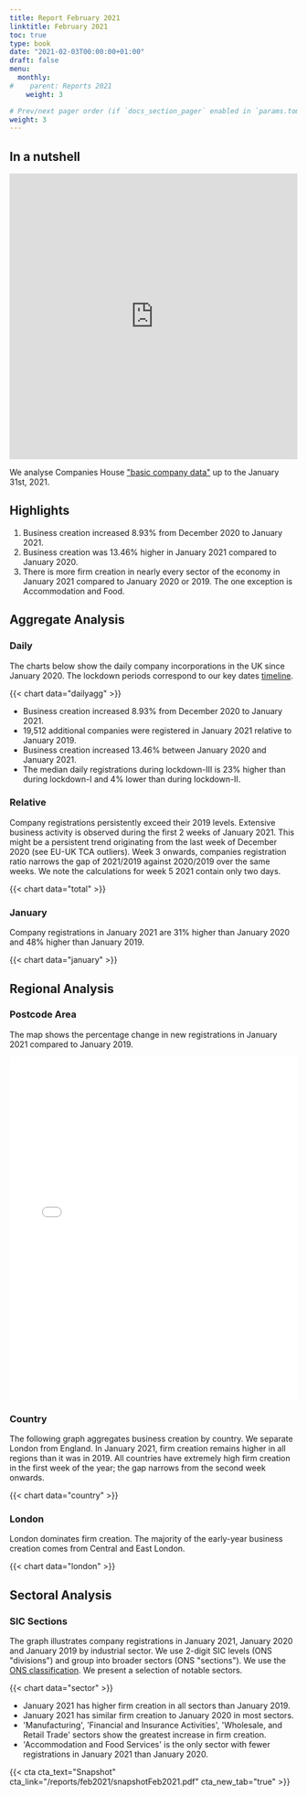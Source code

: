 ```yaml
---
title: Report February 2021
linktitle: February 2021
toc: true
type: book
date: "2021-02-03T00:00:00+01:00"
draft: false
menu:
  monthly:
#    parent: Reports 2021
    weight: 3

# Prev/next pager order (if `docs_section_pager` enabled in `params.toml`)
weight: 3
---
```


## In a nutshell

<iframe frameborder="0" style="width:100%;height:500px;" src="https://viewer.diagrams.net/?target=blank&nav=1&title=Feb2021.drawio#R7PzXru1KliUIfk08ZoFaPFJrLRffqLXW%2FPoiz70e7h4ZCVQDnd0FVJ2z916kUZiaYow5zdZ%2FwEx%2FCUs8VdqY5d1%2FQEB2%2FQfM%2FgcEgQgE%2Fcf3A2T3XyU4Bv9VUC519vdN%2Fyxw6if%2FuxD4u3Svs3z9txu3cey2evr3wnQchjzd%2Fq0sXpbx%2FPfbirH791qnuMz%2FpwInjbv%2FuTSos636q5SA8H%2BWi3ldVn%2FXjBJ%2Fd6%2BP%2F3Hv3x1Zqzgbz38pgrn%2FgJllHLe%2FjvqLybtv7P4xLH89x%2F8vrv5nu5Z82P6vPOCqOZFRghFZOLGLl1whGPg%2F%2Fn7LEXf73%2F39u7Hb%2FY8BeNs9fYd1%2F2ek6D%2Bf1Dr9NdjAWxL%2F46Sor%2FytjT7yZavfIVTjJO%2FMca23ehze68m4bWP%2FLzdQXV1%2BF7Zx%2Bseb37Ms3uL%2FgKm%2FTiF%2BGsr%2FgJjapw37BBShHKn3n%2B54FeeV75FgvX%2FolqF%2B3%2BeJTL733UD3smoDFvW%2B4Hy7wVPmf0B0ecS5%2B16UjbbjLN9GBgPKEp%2F2wGsQv6GD6CLf378kTp4ejzqAJI3j8aMCcKsFppypSHtvi74X6q6xyUIcuxvZ%2Fx436xcnjZTru6xOhgH%2BLtBtKsjChjSOpsa3T84ZM%2BWM9bgsJUkpGamh1vqtjMANjCTfBx1WSv3gJ6drhr2nKYEe1U0Oz2Bk0Xt%2BGOn7Qb8%2FD0mevEA9AkhT4JADuNcRGp3683vteJRUqV7xpM%2BMz4IZ5Uj7pina8rRTfd9irMb0QOu8kRFyaAKrSi1FUARvOdQJtSZ%2FBYcWH1v2JB5IAil5XphfhPKcz7rm6BonAXZ7AwvSy%2Fou5MtIaRTyW2AxRt6Xa4ZBCHT4HkG6YynSBFqjmvG0USgHzS%2F0%2Ftcgy7sT0Ml73NMhGGHdzybm%2BeBO5qclMK8d9QPN0tUzTEydfa1FZdmXmjw2wk%2BSR5aJpatjyN2t6BjO3rfYphFMtz9d3U9H6kYakaY3C6gQKjLR34q6NZYCJCZI0%2Fcf9N6EhdIAu3r7AtO0zv1cmtG5JH%2Fngh%2Ff1qmuLeo5ONrNlP%2Fj3utG2S7%2BDeagAPHFCxbkE%2FJFbAGb1cHkvg2j5z8NC8yVZLoV%2FBkwrAiPXwpgJIwGCD%2BecF%2BMflquLXCn1aQcB9j1%2BjUf4xd7Ptm3JYsJ7Zrf4GFgnKq3Ndp7E129F3AWyi8Hilc2xkHxN5disjaWEOPkwsq%2FShj%2FHp5%2FbwU1ipIFbGFRivtOHU%2FtvsrSkq21Irm8lrdM1bNuJTMhEvZDkapfojSunhRFHNLTOBisaAlDQ9%2Bs2cCE0LryWhTeZTgRkkksTAA4JzkID1hLRxdNyQ45axdvK3RjruTVjHBap0%2FKVPmQ4FoWo8%2F07LSo3gNUuTmJbqz0AGFKsK1FOuSt8mArcRjYBCbeILJU%2FXmcsCo1A%2FCXLHEpe1IlFYtcgiMOWCMUNcIJEtqkTgy8EnWqpVEba6Vl7aOfVKhtFu9G56TUbcR0Qo27cC66OMRyl2xwcTGxWuEZg6kAuJplcqoVS9XGO%2F8KNWoreyEKoJ5Z50jS%2BzLgDGLLM1mCr2rtOj4ddIktpke8AUJ3K9H7ue5PeJCmrBpnUrpW8jmLRkpYTOMq9QeosPqdBY8TLq%2FBvTAesd7b2dnaA6kDGiUsfUUhMt5uJBjR7OX8PZZVCs4lOV9vRMulNcNzFG%2B%2FT2ol6GPDwsWR2K7ZpPmEODvGGY6znlfTX6tJT61Cn9ry4wM645m3AIXcC%2BXeA6Nk7fcjKXMOkMs1697f3mpVC5EqwlW5RT0VBWiYruAv0DAa1zrguc9CNyuGnN9RyjiN6LQXN%2FcBHpDRmigRjdcI2CXDQApzjD0DpciaXemdt57hq5yW4PZ5Mv31N3R3LQtiX%2FATzlusUvjA060SD9DFoOFdpO8doozOw4w8lbnslmghvsl3GV5RDM141xZp%2Buvp6LDs6MPA3Nem0RinwT%2F5Kd0Rfg6BoNSDFfMfineubrz2DIyQsdhHd4W9jqHhpYLdhuNU0ESid25pnL5u%2BNd%2BJg4d3qFmu3Jp6sVLBkmVSX7jX3O8vOWbCR2JJ9YTMQr4aFVSTLwPmRJs7yz2fCIB8pYvLcxYKZK65HMaUmmFu1qi3ucPTa8Y8t%2B7xpV9KjQcFgEAr3vKp8O9nrdHPD99PurGYZakipRB7%2Feszu3PLAU1COzJGgAjyK56x6v8nlVIoHq3pKcpItOIgUCw4sL7NnpnRVt39ar7cGiIIwkxfQvMqjKN19El9XOZpEXp1CERmat89f5pmfkO3VAUe5ZCER2oVi46sP7Wrs%2F92A34wGzEUHOaGY5jaZg5NbhOsedBca0sChPKAKUSOxTMYsIGncO6fjsG8iATHJoYMzPuuCJoh%2FBmMO74ksIXu3vy11%2FEpIcxZ1RpPVzvmsqNpjj2mxELycnQqhD5uKWuA6FpTWQPL2PigMHu%2Fgm6oUuakzEwTseDA8SMrtrHlbOmmyJQ9%2Ft8ZdimPgTCQBcLxXyIyOtUKY54gBy4useGYC%2Bk9ZsFusz8nNVx7woe47iLq7Tsvj6elvZ3rNoIcmoCjlxs6xv%2BE83w8BdwcmoMSpRxuob7xxgBOmNadr9gRD5GW5CVvT0%2FmCDv7gWHbjFl%2B4EUXEc9PzGfAejWKgXOdUAnyQNzsSGAi55p1n0trStbhT0h6D7dHuSCFQ6pDP2K%2B4kbCRU%2FLy3%2BmZa%2FFBeheJkGZjylUsB2EpYveMS0NMY50qJV1zm7lmZxaoGzA50NuIZ%2Byg5XxSotWPpJZQynkqHDEFSS7%2BHKU%2BGnUcQJ94zHMhK4b%2BEs5OVwG9w04X8wBx8m7qESRw0QCxXlALubm0yKJ34S1V4p1vqMBb66iPl6%2B64O0wPWEjEFYNljp6lz0TxvF99JZSqC4fIdKs0dK9RA6AOyBnv7DGqjHKAeUp3cm2i%2FBHPR9p1CTdjeLBa4ldbYqT%2FlHoAsN9g1zGFxrl3P7JCmRrj%2BR%2F%2Famm3fdloXcbU4EpB%2FNCrUh1YlpxWaCgR8EQrtX57yTW8hztxT6HQjvPeBHwybIJwoPgTIuTQtt0tNl1lDVKaf%2Fppf8hPTvUrYSjJqvigow%2BxknuP7gDNplGWVbrJ9%2FINf%2B9BX6WMVn%2FJ6ucETCHQFPW4g7OvHDpnpGVDguPQD6iq6zEf56ZkU0UpAOSqbD%2F2VPyPYmFITine96dG2FuHWXMuvOeio3NhnSYBMPtFAnJSL1HPSPI9Phn%2FGBXHpCNOrLzyyFA4wX1D6eY6ZPuLwKWTMrXBXNdIALRaw%2FgnzAaWjwpsoNp7XE7atMCetDQe0i3zwEzIOOO%2BUlLH2omiQVpSXq3g9MCn68C9hDh6McdF%2FvY606RXveQfufkYQP7lOu36R6G3M64vqMTG6OeGHGIKt3WgkIFIUK2MiCR%2FysxmTeLES%2FUPpP1GmvXi4YicfKYUZ1gvUwRuZaNPSrutwZkcelHVpONBhXuR0B5zPM2Wom5oA0DZYliP9uZr1%2BEFCmcy6LCjqwHqwImIXvChNZ8knT5ERvzmWUODoN9VD%2FOmpypyzBnwq8DtLCrbBLTYHQitDmiXWeUZQo%2FkcZ6pF7uvb7g%2F8o6de72fVkeXtPfc3XJPlK4k3ZEvXCs00bFsV8AGy69Gi%2BSX78ZAiSWL1BVC07fDe7Dx4cQRyYFZ12boSFBud20vn0ASx%2BjoHHc0%2FsL%2BjMLAkAnbZ1rHs23rMZGB21fsEDSN%2FKaasz5Kv%2BR%2Fz4H6oKvGf1z0U6PBfb8PXmGfKbe0N7IwB0NKfMMFjsnDf%2B2z%2BcPgbhJMpUYkY2pQCc%2BoPd5JtD%2BWWVi7L8iOB3w9d1F3HjN24%2FKGFMAQyAIW%2B5eu2jG3%2BL1cAAMNQ4ntiHLZ%2FKUeZ7%2F9b%2Fj8z13%2FQ0JcW5te%2FFP3NZIV87PNteQce%2BPsq%2Fjep%2FjuoAKJ%2Fn5%2F%2FpOgg8HdZ9S%2F0%2FD8L47%2FDAuV%2Fvvqf1PnjJX%2Bx5%2F8PmDT63zBprHurpau3K1j5HYGvTWJQ8D%2BvvBX98%2BI%2FCqd%2FFMRZ9oc4x1%2Fdyb7WQ76%2BdAFY8rJ%2BBz3%2Brn3n9YtZADke9vjPCL3%2FwT93de8dR%2F4nXvJfbgDJ%2F%2BNfmjD9swX%2Fhfq%2Fk%2FGnA1v%2FDgUL%2Fk%2BTPYxD%2Fl8k4%2B%2BidYrTeviEB%2F3nmfuxfPZ%2FQF%2FM4KzqLXfe8q%2Bqc4k%2F%2Fj%2B%2B8190f2IkVZ1l%2BfCWLeM%2BZF9Q4U%2Bk4X%2BjRIHE%2FwWRIv9%2FKlLY%2FzODM87l%2FTM4k8N2GiUhVXyYTpM5IHa6vWQB%2BWUswV7XVT5LzZJ2cCcFQO%2BGnTQjtTLrN2OxkvwTW8leeuqQp9fzSvaskGrlI5PeO%2F3iR7gV0eoHrysKByUlCSLGAQ9lRIjWzeO0%2BCqVRlg3okZxH0PT1IFcshjKP0h0P8cDRyh8HPhzMOZFqR2RKOS1Y3ZOS1UB1Cad7QRDnhCGXT%2B12iwFG9k0%2BONJWGuxFP%2BkHPp8gZiIbxsINmgFC9K4wlSj8AuXACvQNSR8Y7HOYERS7ZYCuK3se6S1creq4UesvMpLXz30xVLW9q%2FgipOj9nZCP9aeA0wbgnXaygkROsnkbLHJvS3CERLRkR0GL5MnRINPfQaxFD4EHO%2BDgZMqktA6wnDyRZ1M2tk%2BphpDCXvEEpGoJ803BTgF1e9jy7bbwnPJIPDchBsXmCeqqqz4%2BSBlIGT9r5jKHwZKgY28fX6K1jTKBAG1B1ZZQTCZZpTCilTxNEHl5Xh6yqTREcxXFfVjOOFJfa6mgukWNLFATHyErzUpDbX70359kFdwT%2BkYQjuFEGfIeeLMWfSbybshwv4zcMwWkNU6%2B7n7da%2FBq8CqvvYx9AkVystfdHU8LpBSWSxUmL2eCT18hpHNKRPJMuhebAJwUyJGxFoEB3C%2BJd8EixVC%2F8DWwuAx4VGlE197fBlrgB7Jbxp8CKEMWSfCeo2%2F2CKNRkKErj0GUxBZz9ms23y5fEEznnBr0%2BDjzvFYP1MShc%2F5V6t47HDzPSPr3gNTSpZ5u2G2dRD3D%2B09BcOKFVrZGqkOh%2F5CWv4uGDcntwhhVDm2GkzNfB35xVZG2XDI0Dn427hBQyx3iKVYnns%2B3%2BYvUlc8x%2FULulqJRdn%2BFDGSciqs6oG1YEhxuW1M01rpB3kroHMSTysXMgdO3BFtQC79AJRPGu6ryzQ3HkDb8c1xFioL3veLXd%2BraCEaj1CTWh0AL4IFBmaHZpHRT64c%2FNCSD%2BpZLXAYwWLLX3ojBNOohBxvaD0QjA6squSYEnv%2BgkKiz%2BHn5QJjxUUnNWaWNBiw12q0h1CxNzVD4b71KcH1I6KXnnJjIXudSCXrS1eDTxAAIEgWxscN4BQK%2BRTrQRCFho1aqtJ1pXZskNHmL4IrvPIuwIFxyBwSbtHdXrS4Ph9LiFLrg%2B4%2FoLVwd5N%2FKWwcH1gmor52inzudiiJok7YVx%2F%2BlLO8mMh11cbCsyDqen5dnXwC6EVdJN3m%2Bs%2F4kXwspdNcB6DdBbFTxW1wc1WAfGRk09aPyPxKxdQ9N8gfQxJR2gtFRsFZN8Q50JzF7bKTbea9BaeR%2BMjBc%2FhFL%2F3yzgbO0aTGKap80BDofCiZk4CfdnqrpSYX3FzPLtN9TDDwcwU8l611AnAhOed8kLbaxDx05TpZ2C1TaYeoRAvw9SNu0Bla6nHFng1SChDfjnYMpYkczGDwvtZCQ1akKh9D%2B2HI821%2BUZ8AzGTk83m8LSKLAQkOYyVHCuvxzP788%2BLFu4MihFXZRfSCNnZkf7K70o5H6BBenogX%2FQKwDHMJy9uS%2BYwntOWvDJ6yC%2FxJ3sXQ3pzFedki0qORccsFsz78rs8mnnoytQcTzzB81L7PkcAszSVrNvWvTs25DPnF2IsMDDEKJMtHylvLFW0wtCBcvTabQaaJpXroyl%2FNAsaG90b8J4YliQ5qCV%2BPPLdVM6l%2F2F8h%2FjAq2ruJfe9spUy66A%2Bl3%2FbHjFa9jdnjaMQIdaVd3%2BdbQSAqb66mpyxPrOaK0to%2BXT0%2FFA5PTRqpZEPqeTnUEOw7OWdbbRw7FGKeH3xRklEZQ1kdNheVA1B9rdr2%2B8hsdHiGWdKcD62prJXClwlw1rp1zfj34n1%2BruewbRwY%2B7IBvaW7DLDYlSwJwfxFZSy2mjB%2Bqgbr0QAa6wEzljP4KVw3PhnEqWGPRpnFx%2Bms54gFMuyNcHNXIqfL5fthetZrlooIZH8MeooszSLqL5TbPJzEhgB93hMxfAycBSMAatyPZcVxBDP8FEKRvU61ur8jAJxEXKUfLpCB1Uc1RFuf%2FtiUp8WSdoPQy1aA4DOxJ2rzdtAYMZTGZkB4xt08u2OMn1saxkOKfqx%2BpizLbdxRkQj9hAXWhI2Qs9sfEuf74jn4aQLoc7DEmRLIq8MQ8mkWjPVZRiFNtuf16jn%2B%2BECVqhPZHDcG0yyY9RHbjGqdr51t0oSRwJ4mGMoBLiGqH7d99Lt28RfLsuAjdhvgmuI4by%2F%2FRSzbyDqVmppksouQvXEYNPsgdkf8Ul028FYVUOlUB6p2Oa8CxWzys2mBxa5XtI3hR73vGjIGIzds8Av03tkmHUkXNXbaXzjGEWxY%2Fs7q6mSfPAo4%2FAsULBiCxGHMe7KEJ%2Fyk1FU6ai%2BSmkdHt6dRJ5LlgYXrFadHxpArFsJUn4luhsWlh9ItgAjj0OmwXaRBSMCjeTWldhmmjPofs1lyaYQdGqE6gWZCteUdK%2FvLxtBK5MClkNqB%2B4yNoq%2FOGOIGovoIiLZxR6aQA59Br8T2cxYOEx780E6SrQ02RL5v6BGFoQriqrFkxZSl%2BCv3RWRydOR7XHyCbQN8E1aKtMi%2F9smmZBNGZGOyb3YzJ7oQ0BhBih4oIK1NZatDep6WL9SjRFHB3LfLRWB3Sgu9Fypxf77PTaXCCK8WA%2B0XK0pPjCMdbMIp6z%2FV%2FsUmeZvbOxdFpTvHEoilslbE8uLk7NlfieAW%2B6QlzvYDlXxSHpyOvrpfwo3zQmUn9cE%2BGFP4dz350Ue%2FdEEQ2MtFxWIazNKhO%2FlhyGzzHmtFjnDe3PhDgatimTnWJm21I%2BFwUjoWw6h2wmzMUyN30vy1rjwM%2FuL6fr3gBwchsuAhNwEO%2BSwUnhpbuz7lNJkWIYS2ZESGy4MOMUECQsuWrCk%2F8HiTFR7PQZ8buJ7JPcIZLidZG7MQ8JnvSsLH6A2LIyYqnyWTU%2BY1CiY0pz5vySQ7tef2Fue4VXk5AULHnaSQ%2FKVDRvaUdkOnv4xDm6JBFW4reI8hTU71c2bx7%2BrN6gtiyG51Ov5fEQ1e0rXsjmMp8%2FTaWhr5ALtSspnH%2BY1G8wyxcM%2BNnNomv3P2TykYcWNw0GUJODL1l2n60j3ORaTbX7JqgObhVf8me4kg9Ro4uiLZrwve5rmtD3plyfMQiWh41j4qBoTf3NGYMiujAEGs9EHG63ZvLazor4%2FNbSNypSgw9Z0BAiZXr%2Bq2v%2BKo7x3V1hLixhdzdBD7Ym1RwMY7KLS%2FuvVJ3iF9yA4OqtUFO%2BCdcipRMQXSQfpznBqtZ7uTLFwnufUGgGc1nFE9DZTSzEP1ShDD5uLHSiBBfR9K436tE5cGs8JP%2FMEau4s%2FqJ%2BEjaRpbcu5LXHXA4UwapvhmAtXSZKdEcK01aCzaHN%2BugvVUN6iFSxbIGIFRSGGRscANdAlEiKkJC6fRGJ5YNpYeeyYVz0i22xeSLvzdYOpx7kp3CLJdsywWjjZBsK%2FwdIo9OvCEGbeHNbJjfvQSMFVYNWq5rpps4icaWTDWMXSANakzS8k5jrVS7lp7i8dVxW8nFS3NT2%2Bbmt3zY2uPmK0rX%2BsdnF7LlJk3wiAM39i1esFUSGreR70nubkWbHsnmvwx9FcSkpULXUBWVDfmQLU5sNu8Y64Mw592bdnFh9ZipILFUQzMrbrJ6ZKf%2BO6TxEaSbFN6hFb01ZK9VGgYh2u5%2FYrIPKOgJ37E%2BVxp5IsA2m4DXt2GtxrdIthO75CkvKZOOU%2FdCwZhvUgUPjsoz9JbdvDGxDpKabmLz5ykp6IqiK9X0bCk7laQwUoi0TpBu7W%2BpFxXPB%2BHlxSRUC3k7edvxCIyn3F33EBDpHpTmI3P2BkzcOU%2B4N%2FN7XuE6ZXFvQEh5cJVf52n4l9OqgSXpjWC4N0sWD9ovOacP5QlVYpefq8qWMsJLchUkJwxAydtpxzkSI5rEN8tYDPBeyjrkdFAET0JUr5sf8ijMPmmA2lTGO1oWhsYI%2BD41qDd5pYMi7x6TYR9EXrHbXlLOuznAbNzjB7%2FLJSLOtwH5q80C53gPFnWn9fAu7YX%2FHxcvMLaW7ShH31Jn1hWSV8W%2BQVsqn0cSD%2BVoXpLMLNJz4tZcDTEgRc6rIBQ57nm%2F8V42r7An0R7sINvzB9GVVb%2Fo0DlLerEf1hX7KVerIaw69tm3WCPoBy7FeVRVUszLw7yT4%2BQPEjn3E61twjjn9Ol9pf4oqSr2SZ0F8ia5nnQ%2FzSL60%2BVOU5YEWXJFDnfRFW%2BrjdhUt%2FbMxQoDbAPy7v58vrfjtdA4fqlDU3lix5iqgV4Jln%2B9nQfn3%2BiHPL8PXTeTnojEG9LdAQETL%2F4bRMmvZsR08zLSs5nl7%2FqdtU%2B%2FiVoDGUdX4JxYTLRpK1UZEU6KAo4fLRjml%2FgGidrny3NkXoHF9oFuMTm3UFEGD%2FIlW8LeAe8An8gMG5yzSx0u42O%2FDfOgDuCwlg6GDwc6GHnwuuvASKzgyrLL7bFHNW2P1Ec7sAIj8MXI3FkMjQVxKX7Qi1LiZoL00DG%2Fq6elh0ETRzzFg5NphUDKMMLTulvZwGndueLDNCOF4%2FLhL1l6skTuXn9VR0Vy%2FJJqVh6Ip%2BWwv96fovUM4bQfz60YDplsPhkYg9RtUbPM7aBFhgG0Sldc1OvvhIYqd5vdScpcsfXg4NGlzxhUEF%2FJRKsAfFk9GvECAjv%2FNRIJOWn%2BTYC%2FO6J%2BNUqucY0Gd7nInejJz0y2UMUlmk8G1psf5nxx2UJwnJYTb%2Fjc5Hi4vPK98MM%2BmT3rla3RSoaKvVmH7TKEOIItiFCzgq%2BAeq8dlc4gCRWQWp1%2Fr4Un6vxq68i%2FXdkl6YGk5dGWvtNK%2FJyX8Q%2FouijVgJv22h6eqTTu9OUXJM2GN%2BoCYKN8Zva64hCSsdjuF1XAP7eqgbe30Bvd5PaIxHLlls1t67kd6Wn5gRqFPnJf7SLwqBoGv28suTZspphh%2Ba55sxHrGv2s%2BRYuNEs63L8d09GH5jva5KVNXqIW%2FnWcxCnYeR56vXchktJWnVzQP3sxb0RdrPT1yM18E%2FrY8NrYYF4zxfVAxlbMGppt75G4Wqgv0bTovLWNDReL0HODgm4afUHAuNXqAaRY9rs5zbtoC%2BRCU3S52293tJjtjcwKHfajuU%2BY1CIFz30%2FEhlOtZvhht9B1fxTl9snfvUmYL%2BUI0Dswj0oWq%2Fm7SwVmYyU%2F7whu3aN2ZZVIoPZgwvF1Obsm9gckwIMSrg%2BBLejFGHgPVWiCfoVwg6NPcHtgzOtNHDDsBV8yK9nXpsTzM%2BbeWgOaUzLlc9lyYvMnskMdv2M8M6IdOX5VJMjtdKPJ54DSKfNVi07yo6svZQT0tgZqiRDp91MQYcFLJixCwY%2FZKpL%2FlCzkQJmxmsR6KB3%2BGvfIOH8TEdQengP%2FFzn7es36iNvjlr5WdjC9QfPJQACUWO%2BnLrfGxcf6wCq256BbBniISnGWWo%2FSxR%2FNLbAqf978NdIXZVi8rP%2FmdgD9m9%2FTplwRNDK0G6dujvJin326pFdvxG622NmoaPnu2%2FSc4z%2B0c%2Fu3nLutuJcxwZqep2w6Nc39XVa1NAfAhHSqj3Gw3JiKce1RvOzIeGV2Jv0Faf4xJ5eJAjIOCBUtPlz9oCfiX4zg%2FvyIdIh0fHfPV4PpsOzidyTctr6W05cevgSC0OhmV3RcibT3J4R817pabzSTTBG7OJ8JaS83T3Kx8ke4vUiNdPD829PwsTic7Iv%2B7%2FXFIpMbAJxPwf6jICFHcobC%2BlGsEgSzgvMitijk4wsivwzJKxrT3Iix1GiINB6POfo3T5F8Dwd1WZ%2FyxYZ%2F%2Bbs0F1oI8HE9RtR%2Bb%2FeJosoPFs7a7be0VKImhsWzEDCCsz0sutc9aBwm5Ej0VUPImPoSYEXB6hF0VS5sU8qyCakD6uc2F8GvozwIMNPGB4eUhPteUOkQV2CZwUfbAPipulaPEe5Qdcjc0u3c47snvo7mN5FUswdVuA5mi0ZoEa%2FGl0%2BGws46R9aDg4sxTEjfNUipMo%2FfRcMDogzYM%2BozfpKnE72NnYoK9ks11qkuuI7c6MfD7i6gCnmOlJJU6qKVsa9iPSxmnCpx%2BtYwOT97xMQZBELmwfjMaGi5uyZT6fn6uUp4Sd1QXsT1H5JuvR2%2FyGyHtPLf2PUxkIsKRlkBYjL%2Fw2pjifJ%2B59cAYzMiKSMbz0srVw4ufeD%2FmalJ7nhV4PvCzd7hDr4DIw%2FmTyZE%2FFnGB6LKn2ZfwRuHzkY%2B33cWzlWpAPStjICxZN8TjsaFwCE5F5A8XlCvPAfJLsuShT6XsziZDEEsW193qYyrwxwDcInQx8ND%2FxGk%2BWw7Q7j7CdcPwbbD%2F%2FoT3iVPgXtoJsz26pao0wRsBf6oCgl9alIfbH0Mgy8Siiw8NPTbCGkiN6BlULjC6SHc6nnrjnVkQKbgm1U%2F1425qHMDZaRFZOcakQ1JEVZGFNyQJtpBAEizuuloX9JnTqh1gHz%2FI6%2Bhl5Zc%2Fij9oN2Kr%2Bpq2vE3BcQ7jp%2F7ZPNkTJeRDRwPlv5C7W5K0pvGEfznElGKmVJrEzQ%2B9Sj1JvzqkogJfFJtRozheQYZsXwjR%2BzjqC%2Bb7V2mPO7uWnyWJ3PkYlx92odZY38o4Sz%2FhYxaGhIiYHxGtX3zWkcvSvYEVfgb15c75J3lVUG0ORE5oHY%2BEKy0khsg5fL0KdLjqx8%2BIc9cXVegqSI3azaqDub5swxIrV%2FUU2z4INtmWnj8IMycTUcoqbqz%2B5Mspx%2FMNW0GZnyT93zBZjv17ZhMm%2FpvMJvjfZTbB%2F12ZTfx%2FmSxP%2Fms6%2FBuXf8t5YvM%2B%2FuPC%2F1j%2F7Begvqw2Ml3%2FvPiPt6jjkI3DvyS7%2F3rdv1fx%2Bdv%2FZRY%2BG%2Ft6iLf8y7QX9dJ%2FWw2W%2FE%2Fy%2Ff94j90PcAF93IxL%2FQUVgbH4Mu5%2FSvN46e7%2Fcb8f%2F57A%2F8fzf3Yt9H%2B9eRm%2FNzPvJC9%2F8v3x8Io2wMXr1%2Fm%2FevGfOft1iof%2Fpg%2F%2Fi%2BL%2FN73%2F5%2Bp%2FWTECk%2F9%2FT%2B%2BT%2F89M7yvev6T34%2BBMo2v4Ylo0kcOHTyZmci5bEU7j0KD9tPVLdXmRIYSlZUmcyvMohSidazgtTRUmNTByMCo0I3ft6IsXa0ktvXEenGx8kHBqdtvZ3LuZKrxvFl%2BO9uFaFoW%2FxV8Bi4flC1zeBjZmEH%2FQNYRudAJRFH0p3p8FBwRKwlEJYMar39IjZacQTXEkCC%2BYhHHQ07ztS%2B8cBdk6yGZpFexG75xZFlIk9wrdWh1W0TcMlPhbVQEViTWXdPZCsb7Az6nX3BuMZKLJvhRidYieTATnF39kd%2BdY9RHwGozVTBxDVZ7EMes5VsjhfxJg6mi%2FdZBe8Fwpnkr8I1eFgM0rj0BJpr%2BYAydoX7qb55IPfbWCdVx%2FUlAu8eBpkciX%2BiPrGVCtkvy6enf1Gjch4lMnURE%2BunAGNaqxGmCE3KlIi9cmewrG92ZJhKoZKKcfvqqSWbsDa%2BS5KX52lR%2FczDoTOzIY2IRVsIxpYoC4nKLOF3KYWjSc3Xb8gr2tVTK%2F44p0NVwHyBO3AFuvoybaf9pZXSppobQ2FOQCpP1sWCwUc7lrdF2%2B8fPRKVItli50JY7%2FJ9Pu4KLvoIldalUJg%2FNdfkDCMtnN3NlKKsTPan8xGsaQTGBqcFT68DTUGNfu6BJbtSGqouJzlF5clH3bE9SLPDt6NEqYx%2F4EvA%2FO75RfJwJ6A%2BAWaOf1%2FvEgbVxt%2F7p15lZJnlPJT6ycTOdR5dZQv7VlJuD7Fomhlqw4nmD%2BsAiKLkMIuwNRGImsH2eRr%2B5HOYBxwiOH%2BpBgiDYfsS8Z13uhjmstZz2xd%2B3JxfM1JjfCEegnifJrYSvnpxQt5uxstyae6TKA0ZZasHKsKhPjkHRGtkRY6j4arxnq3%2Fa9H5tsAl91r2EtoP4TzbI2tUmjxnewJLMDgxm0Bwx98p0elYdI6mS9nL5%2Baj4JYNYgvAGQL9glf45q7xJ3McUZsUzhIEHnyGsdDgMeG7paHf6f9DbCsmsA8Lkfz7AYzaaYaNFkfHG1MRNlvCJkjz5SqurG5PQZ%2BUrqg%2Ff3gfH4eJj1S9GRnSjGWRtuo0FQM9QTxCTwgJ6ejnTQoHfUsYxxnM7HcWISmJFuMGUa6dwMsLt4Ixm8Xb88I7h%2Bj7wvrJzItJHLfc%2FImoYvmsuBrJ0d1iuHFnIaV45u29XqKoPvk80aKPRzrcgIz8bO%2B97a88qhA%2B8WCgG7DxoNo02p7w3p6%2FpTtJMx5fRwE2625JwsP6ETpSPht5rEqteyC97LwveBZfF81AE7J%2BrxRtEoadGMTpM%2Fy0l6FPBQLSm0Oxok3M6F3fX2U2R%2BD%2BeDmiQtxQ9J2U3lnNEwbSi3J6%2BM4V6MR5LNLKyoAXdirMfGy9fa3Bi4JbdlPXuGK%2B10QtXPDK0J8dWDUYqcgZW%2FVAOaUjoKihgL4x9WxL87G75IX37y7qPPNHsv0Eg%2BycgHGYD3ynAZbNKJ6a%2Bf9mZlMjHTAaqVd%2F9tZLTvxCCcEWjAgo9%2B0%2Byc2ixWcYqmws7oLCBrT313pmLSpb7Z9xbN%2FO3xygMg4QS2OTqCdNIfU%2BKN8S7QvliKdiQCLHh385NxsVACywravz2ksmaDQfaQVqzG65kcohpXgs%2FQ8XnhE62KVd86JKWcmLIYyEyu0l2wfoDpTMoQhKKpEG9vpEs4DL8D%2BR%2BiOJOVEaHxaLgNu5lkf4uCrTkfoimguMRMvRSqwxYE%2FclpQSd%2FTYCH%2FYmh2yl6Mco6uNjCdr2ygcmsgGfbH7qXhZ%2FZNCwADgE2M3%2BGRmdupVKni2k%2FNNY%2B41801O65yVWBj7ycrMVjRh2%2BXgymke3ckjGZFJeB2RY3vphczXLxX%2FMmCjIZzzNdmz%2BIXLjGv2JRAMAneUhYfGBUkGhC9Gwk8dWerOj5SC%2BdVooGP8%2BenYefl4rM0J5R0Qfz0TJPL5XTJgZ8bnyjWBuPlYNglPbci5Js43BAmFckgR597lvz7IkYjSSN0sYf6bLVC5EOsZ8QdhfjSbgt3VtvtXXwY1U9wvDIq0XEKFLoqUehPgljjL6T2tRgCWK%2BEPROsnJ%2BkZmX%2BxP9%2Bh%2BFkG1%2FcikAqe4Ss%2BiaTtvuW%2FPK73bR0C%2F9pmTKYr6srIVZhPW2qyJbaVRw9ryjNdP1IurgVlx8vnuwQglXczA7kcZ%2BaxUOH90uFfESHMVWZID8UhWp4IPttflI6HbHVa0Xu9SBuHejqYNBSHxrDl4ae8TcOd%2BeKzioDQZfEqGHxAk9MDAA8YgXWCCNlScmQk%2FY%2B3A7iJA1w%2FbP0jqwRwhKrbgsyKPZfw6lw7QpzC1vlajQ86%2FM9nlai%2Fs80S7HN7WHA59i%2F5L4%2FjNiWvA4HsEqpW1PivUnOyLDihrdI4OhcM3ZfwnFSmLgfJCWDkrQCIqaH5jL36E7HoL3XSOaWPqys5T%2B5V4l8QR6rdkgmIWCJIsAQIV7wS6KcHE%2BfzNxgmXX5CCJhWfgcwWrpgacmOYO9LGhgiw%2ByI98opmJdQ6PKaiYX48ww0w0oX0%2B5Ca7DB9Kwsp5hUit5QUHzH%2FpnD%2B4blzPCuMInyIxWZK%2F8U6PyhE0niThGomgXfIRVPy062v6VTpOQJ%2B9xpapfhKuIznMoTJfpiT%2FNamNV0BcND%2FtRQMWynTyo9NE03AJvbhI8qGTac2kUMhzkKjVBNJkYTy3huONLzgHaTDfrO6kK1xZQ%2FLv8X4GDnPdi02t4HOafvPBCjqba2okIH%2FjkRhV33mfo34cuLBg7gWdbjxrVhTo6qpGOY4YZE3Ulw6Z0WzZGp44FrArLbuRJIKzQy8Ed2%2FZsivpmPpVO3qYvrjqJ5d66oDtIQoblpnikSNY4YbZ%2Bq14UK7jy2xFmM0456poyJDVXwK169o1kobX6mrbkdr2NfkquW0T7Ze969Z%2BoA6LBFQ1Jl0bxQN2JR9I%2Bgn0%2FhA7xLsayPXRZeBAcA4qkXFL%2F6UvtsQRTXxrmsSD7U36DF1CH5kB%2Bet0nhq0HxMtkVHQa50ckMbrI0A92BPod0B48wPSnecjPEiqiKyEUgttRh%2BtvX4PaJ1LlGRf8MILV%2BL2D3P2Fl3DP1s4QHId9XoebUSNDEcxjC%2FU7tO8Rmy7mPTDWYGj5y6KiXppsLNvvBSgW%2Ft4wuFXoi6JSQ33y%2Bys8e64pmtqho3MtdOgkYQ0cmzQ3zCLD3Chyur4LczUbfIn0U9mkjCE7eTjF1mQtFBrvgRZR7RnvjipXOeT19A5A%2FN7XRmr5C0e%2FWRvb8crWMLn9sd7Dh25o%2Fp6uu9%2F9lT6vQeJRWfce0DF1vUefMaVian3UIIq5p2UjOP%2BZXbeA3pi34MG%2B3Y884DVxJw6Nu%2BB6wjvgQBQof0elEL71iGY47dD%2Bt%2FG969aJYzOPGtkBk%2BgoGUBd2OqVevb4v6zGRxfMhZoXZ5%2BuOSH%2F6xNOI6ByQOeEBDrpVNFX1l3u6hKuouQswqBacAkK4DRsjOUDhuvkEFW38n0CG4l6NWxM7oRQ4E7JMSJix2TLACTg61T3PizU4a8Pw0BL8cBF6sdr3oB5qGVYqetAL4ns%2FVUsW9wjK%2B8huDJ3coHZUsRtpta5xda8zG2K5VSzMOuDxpYy%2FBTp6YeA7j5LG4HNrKC3bRKOhDGWzH%2Fy1z7V7PRY2TU%2BTK49EtZn9kP9ovNCVUeLv%2BXe12SeM0x5P%2Fr3zqQAP%2FyrQMh7YH2a10%2BtxMllFR54T3o9sHVM2UDKV%2BHOD76kr%2Fm9CBen8TG6gVtbuvnXRj3L5XtWtxz9K6Jf4voeoHQ%2F6DMqrm%2BK17sTFivWDSeozJq1KS1uo2cRSxq9FXnsmolneVwwMuwyt%2FIFtMXmeI%2Fyv90Xyakecw9GWBYPGgkpBCRwsTzg1WnQZ9GRZhV%2BhphdizM%2Btu%2FxmjXiMXjbRsnnM4iZWtacuilTDUE9Sel%2FCVA%2FS0nVsEm%2Bi%2F5xBxV54jQupjuDaXLwDyIYIX4PFBC97GGwORLz3wZrbEIaRU%2BdMZivb5NLjj4LmampWlVxDSP2Jk4UpHoNZB9q0z1F%2FyI9fQZ%2B0PwNcftABqmIkwHGYEwlC%2FHAIchGuyKiiTeZRumkp2qrPIOiJ8tMSHFPqfMCkaQu4SBXvL%2BfExfwoJWr68fqn2TuyVYQKY7XLN4lKKQhtg3QiOFX0rI0s%2FGUxJwXEx4q5zAFs2FK9sm7NiYftEZHq09S9AgBroqlmlestOcpBTP5x81QBYGgv388sp7mBWM7yh%2FVbffYvXVYZ1NYWbf9woakGs0RYnNlCDboHpK8sETcQbWwrwl64GMv8x8YVeVoAARUmhbc9YnwPNeIg14jCm7ZLFzNiDW1on5toiUz3quuhEGChYW5ylv%2ByCV0u199mfWX9r1kyaPUl%2B0%2FDko9mpf6v0y077SNDYHXsf1OcjReBWTjjz9eO7DwA1f%2BGPmuB8w6PRkxjyHczZLCNRaaKtbyfe33ItJ2pX45YTWuxC2wV3JmnWgfj2W3B5TGDhcXg8VLtG%2BVUhhgIPQaDayseKVNE4O8K1%2B5%2B0AHRmHyl7123R3RY8DVbTnt7A327KxZvrtB6CAmWh0TtaNk5i91yWANuD%2FKM6BDMlPQKVk%2Bb08aZ%2B1Hnad%2FLDxCOFS1NkVJV5inMzo8XDwBW7W2TFMKVpJhN8%2BTQkLJK9f%2F8G29potlruOv77jgo%2B6cIjEb0HTsC9mmTtMFRxDxqOrneovYpKw4EbTysQ0r%2BpN6fq5UKjut%2BAYkXQm7TcD9MJFFo4giNbaOKpj2S47XFBInIQZFXw%2FgiVHFnJjbRNwn9iYFZ6xYXsLoPIQ3yo3vgxSle6K3hl4BLKd9SBuDuMogG7J2cAfAgQLhIja5RUKhfO5MN3ju46IsAwl2jfQ6Ozg8rFdEfQwYvFT%2Box4SH%2BGF6u9qDmef6TQyIf1kSxBTSMxfaAOHbKXfF5s7U6tdpP8dReddJMGtgglAVi5l2cDrCvGkPs8aDsInqtgvX%2BwdbRW2H9%2B%2B3JMVgeEzR1sbNhE%2FtKjEbdN10747WIs5HElyEwYw7VGZpVYGB092ked681riP7GuR4MEQOYkI%2B8pZKKHMga%2B%2BDygF88HCIxbgb3kqWk8U%2BG2Rv%2F6BzcLuGMwEL7SGnZWWOisUkQYMPLyU5A%2F41EJSz8T3kxZNsjBabVsBcBQTCXCwumUENG7S%2FzlDQEnstPtk6otqu5mHqFyaskF5X6dvq9HRZCDQnZGDZ1H%2FYEoeF8OEiRaBPgoER5pdnLq1I3prvaawp81u%2FT45evs4UOrUuOzegqtPqT0B8BJ2jpM8d8XHqbgjPdj7Bqw6GGJQvAPSXrh0E3WiI5H4qHTCvcZN83L9F3QNsmTr7D7kOF5YOhDpAkVcjEHIN078M2%2BMBd78TWdzOsv0zMG77N7IKLJVowf2Bbx9zp14OQKJfyMa%2Bzi1oZc1jR9kTLFYI%2B7mBoj2rQWu0OD6QJR3T6lGSJVexJ8oXIDHA8BM6u1tf2k19qrh24GYpy%2F7yTrv2z2chHf8WX3LsGoGjqlNl9hgAe6wWM5AbAiC9%2FhGYN45lPceKLqiFVbXzfvHEoFebUPMAQLH7lOEVET%2BAAfxYcfDI2SFKcKoMuceYWzdSDuiP%2FJU2d6MsgWxdxx7Mqg5h8Vdr2WY1Z%2FbN2MxVlSc1eBwveB0HJZZ54N2HG65UnRnGVr7wf4paVXwioz4Yf4Zg%2Byc4Whq6h3WFTGAm%2F6PfJoyCAr7Mshw6Aj7kbixrpMyCiiP12vGG8BXUx5gFP12XAIEiEzQqQO4fHulFA%2BesEhcDJgmK7idlcOujPEuh2%2BTZXNUR1lCr0h0CUt350tq5jl365zvCbojGoXuSSPbGTxu7p7sUxM5HUhF7HFi39ZAKk9L4PqAmfsIdQE5%2Fh9oJ20qVvbKESepmtGFgkZMAVt30rEn4hDiYjPc14LnyrSso%2FGz9oclEAoMLSKTSEbkCCdma8Rfh2YeTUMbEIK5deSWDsVtJA6WBixG9lj5ps5EDDx65t8duokxUeNKsTPuI0gmelcsLFlwvX66Qf55Ox5CY8VBYzvpXLSUlJETcCA3ysWOCo44nMO09%2BsW9IpqflKkOoCLUlUiFoxpnivFnufl2m81HfdVZgamwUGOHd6%2FPwdFT3JyELSp73RX1LaEiU6Dk9BR4TKWtmBlcbrl9Y6eY%2FtZ9v3AcNVUsuGbhag%2B1uVN0zm7zh%2FhBuH5qCzI%2BXyUkTJXqrvRReE2cXTmR2q5ffotPDz5PqvR4Ys18fV2kdZLrozZI5nQs48Vb8b2FSA25klpy7Zg52fDm%2F8w6DxwtrqNQ1yl8ARF1ps6NANYrucxNi89jLfMrWqPlZRwoaUOpN3PkqYRlJe8T6dBG%2B8m2X6THKsSJUfA0FsZ01KmbcHalmIYuvyDpkFDAQxQnDecq8YJVlp9xLHNQkYwBQKsiCly%2FjyKtalpAg6b7%2BoHBGyHa9NgdB7HUbOMdaTOG8NEOzIq5hUskSWcGWzoHh6PNqHU0%2BKyrV3muUEnk19iplENTs23%2BWLCLk4MPTN6u%2Bhi02XLIJRgWsCj8MyONTA%2F9OzEYTww5%2FTNSplNyZm7sVYURorWNT9l9bH3jUYpRlDaUvXoKO9GWwJtNIwMlMQAGA%2Fcf7Ogkks5BAOyU4nV0%2F46TMIf8FwennhqsrKIk9E%2Br7nvG9O8hc9tk17t%2FG%2BlCDQWk8UaL1xeVmwzVJRmIucvjxHJt0EPI7YvQWTPkzIgBdPUlmMPOWYNXujkP1YUpODwqFO0vJIDyvqInIF8HdYkAitQdqL9pV3GJEMKwJXgxRfNopep2ptO%2BYeiprQFBjeBYX9VH54%2FUbWRuKTiVELGzFP%2BgHqnEZE0V%2BRgQ4UjXKTQmPpoFtH9O3X0lw5T%2BSRYfwoENZgW3KMY%2BEy8zwwkbfVlWTvJqbI%2F2l28EFk%2BufwCj1AuqIg5W8IfJHbEJ2ASHdbi75NmABf0yjqy1iFdj5WUm1M54lVq9Q95HODOsKnvwp649Fb%2Fm6aZhpTi6M7FMwGMoylPxiIMWp3S%2FsikfPH47B%2FvcMRGG%2F1dzfuP5OTmNwGDG3P6sxuI53W2e3eob538bl1KX9b7jcf%2Fz5%2Fji47SDH4yqJodq24Y%2BOpiSl3FitWgJo3TQwEiccfz07Pm684W%2BfkCoul0uJlSUGaQT9D%2BEDaFsi6LSrHwNqfMk6OmP4dRozClUxkagbt5M8Ge6yZI9DHnOT5I2rwPB5sQbdspfN0egX1%2FpGkoT7PEfxYVCPEsnF6vtNPa%2BExSj9trCGY2bzFVyj1fBjI0aJGYwSI1aRY%2Bb4CRQR78hJHMxawAG4oagQywed%2FaRAwEqqsmSUxXXuG5xiJRsdBWlnETEUyQ4OixH3HANmrdiU%2F9VkOU%2B4ZwvHaJZsT0HtoDOErJqEAH87jbO6JoAub0BRXB162S4sVy3fpIaUCVZVaBvdQbAC19HwgFUWbH4DeR4lSygAZ6Yys7aeslsNR4%2FZn%2BWFZd38bQLoQ9BJC8eb%2F7O9%2F1qWZVmSxMBfCk4eg3OaQfMtOOc04%2BsnfN2uRjfqFoDGTAM10le2nLO3rJUZxN3cTFXNzfzTZVyqDdRRSYZNcaK4vnHS643XcdtViNub4oJQZeVndEP7bDrnDdLDAwhN3MkQMUvwazV2D9M%2F%2FUNJfrdbZXSwfnaXv%2B60%2B687GiDZ2I02fVZA8mVFYj7IGBAkcwhWxgyMIdOXfnj9EAk2uKc7Ms7C9MFokW9fBMbC7Q3jLAEehLMq7hLQ%2FiXAuxN5g6srR3LvlqS%2FbBrGo5YMHaMQFRfU8rF55md5tm%2B%2F0aAuGNB66NbNZ7Pg3faRymZO7aRtuV616H3Q5TELpEwQ20SAkzNHDwElKXtT%2FcNtpgOSYZSIPQyrPyCLs61pu4BXAqNhml9HCAP4e%2FoX%2BEIFdzjizbbO%2FXrg1AxubxEAFgd9kwHylVPflB1m05sTQIo5eNwBvL6SezaFvXEVG2JUp3%2F8Dm4RvdE3ATnQ2KWCh7yYChPyQCyitOcXy3F%2BJFsdKLhuLYRoJXcSOkl%2FzHmkjmxxAo0FQocJjX2HBndhRUTYEH%2BmsMLbd9PBvrT8%2FRZ5wIH14rWwvtHfoTY8SNldbMsFM6%2BSJWR%2FPhV%2FSPYMZ3MTWg2BvRjJgC%2FruTGVlJdVKRNUbZvktZaeEXd2tpy64sAQyTr%2Bu%2BBolnHB9BKIToGQvbcdW4h9bj8LQDRHfHhbwhz8gea77SkLg10fV9G2MV2xvPtYQNGvSgm7j%2BNLILPy19tlNvP6t83ksAPmlSDysNr59pc51jKVrIl9S0KtVlTlFrTGJAz00R0bW%2FrmoffRCm5yHN6Yg3zdxJO%2F9ZbM%2FYAjMnJUStS6SZ34HVdUzAcE9%2BEF5ida4xAF502MkXLXblvrPtKoM9o0DV8pb2zdRV73AePN5fqkvq5xXFMfyYLJkNormJRhqPxtTWV0LTekyWuL3pqniVuIWsEtbveOaSTLYgFjiG%2F%2Fzk0PQC27gKTLaXllhutNWNdh%2FXmJjllrZJGZaihUs5xY4%2FT1v8CMBt%2BbmKMuTxzCWO8saRArKCV2dKS9WsUR%2FUPzfvaUCd6IZV1EoLn%2Bmy9K2DoDX9EU2SIe9rGsRMBKAqvV7qGRtjmyedGLdYu%2FF8uy5RhoZJhZe2nuyoDrHJHfEhh3vhY9H0z6MRAmWHrsuG9E7GBgv0m9quQJYNxTN2NcTWhuLj9QhyjK0xQx%2Fsa43GcMtwWssoAWs6P4UR4uXPNH4JaN3J6ZZHiKxO8lpiTYTXA7Bx4EtsejEqfk2GuYFOv4Mrh8ys0soP1W%2BYGMidXxjAf5aPWX2mIhXRgd5yGI3ZbUMPg8dEau8vsZEDVk9OEj6JNXRmbfQ7ckqEzHIyIDjgFFZ8zv35ySGbXo8JUq%2Br%2BdF14OFENq%2BEzW5h2hG%2FxxHNHCXc8NPgZU9yKqy1Qx%2FiR%2BYXVcweA%2Bj9B53DL6nb5eoICvSOK5KElHK6d2HpDo8%2FSIsjXkl56YTmefCIpwuoRcww0BgXJl9hTZM33DjVuOYMh8aiuo6H6RIrNsU3JCOCbDAhp4S9vogf6Z%2ByIy2n2nfmbj6M17B32avxkqrxgMvSDK4Bqo66mcCuGXfiVRkO%2FOBV5sLRfl%2FAc%2F1ApiHun7uS39Zb62ZYSGqoD6Hdr0SU4vyedWCrDAOYERcBudm6bX3okotfHKbk5ihvrF%2BjueS9DhtZD3YpQPDb2cjR7xqXGF8Cef0nBXDPSLg69xf3rZeE09y8bQnagmdKJLdmqJZ0dOCSPxFFZjBGZmmxQtBG8A%2B2vTlnD1HwGkKG7Y0VSanYVyUBGBl%2FL3%2BpzLS3smUHDcCJWlxV%2BvtOZR6nFgKhX2QTpMCaGXhNzQjMMxFItHF965DIXXeuTcJFUqa0Bxs2X7dMofp2UXryzzYUCxrFErxWedaeK735VgP79bp4f5ibzCZYQM48sniA0OOvxFC%2BJpZrQPLIRfy0KI%2FbHsUWHmOiKPEEeaAGze6cC7QbE6DcIholYGPNL0BjOlb1ZdJ45HbY6o5P3X7Wna0LrMD8DvkfxADSyx6fxXeKdVL8HIrB%2F3rfuluejKf2dHYgMWakLJTWbRd1MBvHv%2BKxVsU805%2FO44BzWI5H7%2B8VvTgFmQXQu88xkfPv%2B6Rj3zxj%2B%2BL%2Fgp8fOHhte7HY05sFBC8zBCvxnulFXqT6tVU4X1iDHpA8e%2FxvJRfFH6XD%2F9KwR3zAmNvjS252zf1HsdUS2KocuYEHBdVeKouZEbuvO7upSGnoLWEH%2FQtkaS66D2ZPHQO746mRl8mtihVhnxlLH3VNhkpm0mM4M3dl9BFGRl5iMd3M%2FYVPG3P0H4Pt2lTQuhmFJF7jWHVQ7kRrSmh16ON5ZoHXLUKLNrroiSh6bCK%2FvcXSuGb%2FCzOgOsZnN%2BkUEg%2Frxhm99L3lPTaMkIC2rXjj8nYRAqlafXURXhNEG38bm1pjqwNKmm841kY2ToVDqgAgcf2dx9cIu11lXY6i5QM0d%2BPkSelHdswVTKwl%2BfFYRRFNRRKl8MacTzL%2F7qnLS5Ff%2F7LN77MOukLcmN4gaFSqzqiF3cMJcQOC156sICii8V1vCn8Q2Atsc1CtJK1bpHtNhlfU8GNxik%2FcuMOlsEDMrzKEK66D5sNeYIg9OeD4LwZYr%2F2D0eZME%2FuTa4ja%2F%2Bq1ShBbIHxfeKbqSEq8Haz5TmJr7GnvmohCp1uuEtymNlFQjVtsb0zTBZc07kbOlXZZd2QKiQa%2FElrPtz5mS1ONEeM5WWumH8DPTvXj8gwui4%2BQ3%2F6jDTuEFloMMrl6CJPQBvime1cdThg4OTp%2Fl1i3HVF8dQBKaCREjx2%2B%2BjvXECujMLeXLE0Tl6QDhwDYdAY1CjNr0Bz%2Fmep96kKYQQH6DK3bK7K70NZLiQ0TPb0b4bDL%2FU1UHW9flNKjQsryMTet%2BfuuDT4LoE2ATGgcZ1BV%2FzRvyNh4AcyW3lpXAKsVUJsUPITGe%2Fww8KZQqRKHJ1q6I1vbh24rfVlA2Pl9IvoFJFmPJ3zdj9dfwMQ4dDXaMPo02JoAg4NbYMIFF%2BzxnriM8A5RA1abeypjU0ddBw6kFuQuU%2B%2FxWU%2FjwnXJhpEJmPkg7mEwJ0jb733xUZrc%2FF%2B6g1aW2s35VHb%2FVDVidZHgoqrKxa3RW25eySSdZhQGXZ%2FOcy0vcpE44zECOD%2B4IXOrRtHuFX4CmPZhPLBE%2BmWyPZ98qximgY26SzeGR0n7cvRPUvj38Vy2O8Df0sVzcvMZyTCCgUDFz0axvi%2BBcKf9nDBIGECFxJci2axfefXA1g5D0Wt0mjHCjoCUIL7hSKozqDnlRBJDP8xWwH5mIBYGXu98N8Vc1oJREAZr9y9MtYka%2FyrvJzNet6pic9c2J3ZkU1nLwO%2BqD7xxd9Ua1K%2FJH0bmh%2FBECrLeHvaRSDsTsRp7GwiDcuuF6OcYE94hIwZ4%2Bnmlfapm724YOfhU1W5230%2FO95sg5mHB%2FbdV1exSX%2BOT7LuDtBUb%2Ffbn1jTzhJvg39Vvp8fsqQP9bfBpdRZV2hoY%2BOcIaP5KrpR%2FaCAxEnoXgX%2BKNxXvKxvuMMY9CaPW02bPHoKxX7c%2BUcPrkeHwNnLBBsrCNWTMMuzcTxHRtJV5JhovkAUaPiDtKG21dXBHwFsI8Dy7QicbTh2nK%2BWItktowpdGp0XouHl3%2F99%2FuhzHfFTpz1cngqf%2FFEjJkfNW8LOdpznz7iyYriyZPjseQfwQkAv812lLqYHJPv9K%2FTfHqf8RmDVYifEC0VV21JUWzCcXUk%2F%2BBgbURODLVHUFu8L%2FfpOh17EIW%2FKPvvv%2Bfzsyk2OakGccLf9l78P38xCv6%2Fq0b5r%2Fvr%2F99r3fhvZS7%2Fq%2B3E%2F5eG9S8N618a1r80rH9pWP%2FSsP6lYf1Lw%2FqXhvUvDetfGta%2FNKx%2FaVj%2F0rD%2BpWH9S8P6l4b1H2hYGPqfT8NC%2Fi%2BcP%2FI%2F2lMFpv5ZTxUjGY8yyfZjbf40KfDe9dQXGzgz9d86l6zFnoC6NGhfEwCw%2F88asPwfnIOyFS9WW0GXlNd0t%2BLv0f%2FRYKUCjVSKvxYpzQi6qmzFv52H8u9btfyrIcr%2FsQ3%2Fk4YoKPlPbJj6n2bC2P%2B4DPt%2FU2P9d1rtv5dz%2F5%2BTYeXPfyPDRsidBjcq2yTgQtKvjJrc6KLc9j%2BxNKyAnVFB%2B7tMzvnwemzsuS6wUtOsSkUrL7%2BpRe4FPYzdMKDAlXGc6lI3%2F4U4HJ8EX3ZJGDo9Bsce%2FeRTN9%2F5E%2FG5KaCNqn9bFSP35CaygQMKTRY%2B0Q6w2kLhMtXJu32e5FyC6pbzfT7bTum1E6oOQWwHzHxrgD4iC9ncsGJF%2BguykmLNd%2BNoIDOS2wl6BwiqbvdTS%2BJXPjolVmreFUBtQbgrbIdBFtLmARV9PvO9gkotG7toQU6OHLEijpT1QdqKA0Os0lx6NKznxmDX1ZY1vc0keEHIjODflUS1VemV85OuhQUUsqhK5d3bB3kLVwVWre0gsBA88Hd7IyLXXp2HDj7tpl45ogLReHQilfYoRDu6w1H8kAlqjeau0saYdNySGhlo5%2BxT5K7a8xuL2%2BnMOXAjBLf0Isq8RbXhKaVw0IrRuy1N3S30REvnJpix%2B7c7oDpWYud%2B8q0JqRADrYegr6N2P9RpoyQRBM%2Bh2i%2Bma%2B6SgCD6%2FmQSoJPdnCKnFIG2cwunvIyHlwYlFmqe5ezdW9Dxt3l4jhUjU7Yf0MBhx84NDmiNKb4l%2BfmzqbykIb7bCoAU3k94LKgw96jDATvvC96%2BkmuoP4W9SqcmSKEAQ6NESklHGl%2BCygkF3wwi7X5Zjj0SMbEE%2FyCStIgjc22m6iMCDstSxV%2BP8gUHahojKBDEStyoB1Jvm6zQxBdWdZ9e96dUIbmqGFKl%2B8at0R7aL%2FrGk6JbrSj9ItVZwe%2BDoh%2Ban3VNcjR%2Fp63dNA5ON8qpZnoVnQ3vOf%2B76Msxo53oncGqhS%2FQIZHLIZHnR5Wx5MCgpASAP8%2BNSGZQObvoOen3uxUjievqIxjChLA697FdSTJRvBInO2VGM03CYu1dQTAayK3P07MM%2B75YzF4nkaMpKmoL55ukaJf49Df4ciXUh31351sRcRXJyNh0kWegnp%2FHhYFgbPIJ64fGO8CyKpwEM0h3wv9ev%2FNtXsYNONAWOs3x0aEtDAaTCTl04CMxbcOdsVvqh3b6OlN7MoXisvpJZ3CS8atPO9hxwh6p2OG3YLd%2B%2FmInL7E8Hif3vCPk5ia6nsZZJ%2FiGe%2Fc3LZdePSfEDHNKmmY3nNF608FlL2xhueqIqMnGyQqhSdi87CQBAHvnl62PjjpfUZZvdFJVAI0mYvb5wvoGVd7xqVB1yIqPRftAz6oJAgrAIRXFTNs8btqq8Prx%2Be9wFfQDyOrDonQaBa%2BnXCfaNFILKyNUDs6n5hib%2F%2BUTPiNrSySmNbZw%2BIGQgI9BTkRCMxWfeQ1Ya0i003DS1APYpR0MYqdmMnQcUL6%2BnsEFBExadelagedd14X8LRrjw3qm9Wdvj8yzZ175tBxe5nIYkCu%2B4bApGbe0cvGLkR%2BDHLC0fcl9SNPT5XLWVeABCANiO6RGS3LF8yfcQmvgmtzLQOt6QjVg8CzFKJkF2%2Bv1D9MTz3gl2%2F4fqRxbnDzLLjvSij1mheGvP%2F2OtN60uJfUJcaKldFjXV8uhsJDsotsUBUvIwRMLnCl1ewYD4mK%2B40x4Bj%2BPmpLe2EgMU%2B%2FuoWZXE8xLil60ce8Am%2FtrSvoewqukcKgzQam7PtHPu0H7O83j3ZcR28VkXSVYu%2FPJ7B7MEqviX%2FeR70fFpT7mDbniNSVowpP7llq98XOfCj4OGs0k2aYT1Yka9h6mLK8OZh1xz2yAxQasgIOCQOicTxKmazC8aRLeEeP7H%2FO5%2BXmlPRhLgiGe5SEW9%2B215K2kR2tFsCL80IeM%2FAKvD6WMwfsIRKyJ8qyJ6D%2FmuWETWEC9QIl%2BdrKiQmJjnvC9z5fX942RUDNHpSwuBCyFyAEBhc98c92nCZCRqeHnkTdKyZfrVleA7eufkOKyVpJgbRlh7kMhvo0QeCchdH4XWTDcPOmSlQ50hQ8FUeU8RM5JfEWwHUSPW0XrR2DsDsj45MP2M9q5l80yd%2FfWKI%2F4GwJcr4LIzEDH0l6f72%2BfkzfOUfLIN4NnyTeEm9P5c37PtQow1PQTTsdNXjxwUj%2FK4yp3jGJUr%2B%2B3ZCcuqolx8WdNL0d8Wtu7I2KjUY7zI%2F7KrHqUmb55Cr%2BV1tsd%2FRDggJ4BOjkefq7K1VmWMj0rKfUqlhJoUbClO8%2FOJsnSWtT7Xtj%2FX6sYPw3d2wkU3CumZP%2B%2B%2BjzTz5Ty3%2FFwtu8tKqkfo0xhmKT3MRJ8x9lsDol2Vbl79D4IqrhOvs0ZCjdoB3VD9pHVArqZmZzeANlWiXXPQybcEKIG7hI%2FfZ5c4zO%2FojVzCP9mrzxepavWAM60scReJVv6992J33ioxQZuIcNDmu45tj3RIeqjC3ojVP2pCeru23eCOhUK%2FDeYet95rIgteuhdfhcDIeTOqUygwaX3NWBJMhbv35Gav3RsAl%2Fb%2FVB3D%2B3nt5XVpzrC4YlfoeFe9GN5mZ5uyY996XBuFPH1IofaSxMfYs%2FoROMUINJrV6u7%2FMIzj03Evte4h3S5r3EO6R%2FAKl9AZIGhlR4h%2FTBQQybelfHqW9dVBae9x%2Bb82Q5SOCWFL%2Bjviu4qPymv7bgibtGZ0L513T%2Bk7KY%2F1SEmqD%2F8xHqf3ag5%2F8Cm0KU%2FH9rUpF9kNuH74E5%2F%2BEWLIQlbcQyIm7T1KHTu%2Fp1HEJlxMB7KRWbH9Uh%2BoGbLY0fmPCLUPR84mcFh7erY%2F0XDlrfJESaTWmSqdPybvC0NWXv7qsNfVIHNRFoQ11gZolZEVAF36WCCFY6H2Wc%2FewOiWmaJP%2FUUICmKLpF9yHVK9mSOZAqxDoetLU%2BSk32s%2Bhgztxhi4nDTm3RGRTa8g8pKotjTP36BY%2BM4CDYVew1GgXZPqB4F1QDas77hHPu8KLS1RARZiBsxPvnPhQxR32biOsc1ewp9WCuM0orL9BFDwLjDpSPEm8eZXYtiFpGQdGHxT8%2FkRAIVt3d3Tnc9DIn4%2FZokQYgXjEI5aq2uXpIeTgJuCtF3O26nra%2B1kWQbVRqi%2ByYcW39aZd73GxsBBsYb98beKoe%2BE9LCwqqvv2H%2B%2Bv1iKa3K6OVk1Dk0%2FnQ3w6Gv6Po0BNkcpPNG9%2F%2FAQbhZg9XllRqZ7K9l1%2BwUC60fX8D%2FEcG3%2FhSM987S0f2cyYOPRevU7aVdYyE7%2BQnvjo7Ywvtna4VV9VWE4H9%2FjIEKLzRNQ76iTx9elZfk%2BbJ4ciu6Pp%2Bmk%2FOPiiWmnLYUpsbPaIvM3YCZgM%2B8fpE0hGDrayh1quJMubJHycM%2BRZpOTVXTrWNYDDRjxiczhgmD68wpYVTd%2FCZsf7oOvHa%2FZlz9h6UBqYzFyGDSoM3yv%2F6i6ET2o0w%2B6VC0840ABrDnOt6ZFTQQ9roL3y%2B%2BLMfchuXnkdZRbBzQcLDxalef0718gyX83iaHiLvVKp%2Ft4msSvPbzNA5%2FlCQN7Bt9%2F2D34mUpu1RnYr8A8dcRAY0f7Wo%2BVBBXGhExXBCDsa4gBl7C8sdjYT0wFSaXh%2Fog3q%2F91vQM7rlyA9Fi4yCbfjj4N6hh1oYCOdIhGxzapOhcIwKrf1yPdOHR482Xb%2FFr7XSBlUvu4pgh%2B4pDEVibTJ%2FZpuD90ObZHppYRgLIFeO5EByQK4Skk0UZhstWbvZpW%2FZ3JXYebwdByXRoLRUQ1r5SMgcTbPCjnYIhqLKuhGAfsfEId8JwF52Rz11RMShoumSrviSvUDLUL%2BcMQadsxaS9aEpa58hdJjlpYP%2BUHjTCQByHl8lwxN0kZWjG%2BXRDyTJnzGgHPiL7K1U3sX3t7aCGXp0cQR05JKX9Vj59Gup%2BbGDF8xtL0dQ%2Ff2S%2B0s5CmtP74vsWx08%2F7p8O9cCSjzJ%2F6DZ9eS7wJt1zKA6JQVtvKShUjZ0DuNgLMg5eYbPqtxzMBP0LzP3sn1ie%2Fb%2BS1sPymPoPZ3Hb9H6kfjckbF6UFpSfSZU8%2B7kV8Zg%2FS8ZvyOB06d7xj1HnMJiN%2FSvzws%2BLs%2Bbw6nKVtsB5so8%2BqArRYz83x6CkpAgn%2Fb9TE1UTqMZrtbxT8rimIcDvyS4EOhqhfIo5IKjGH5tkhXdcB%2FZNOP6NhbLPsJeEU7JRRiwlpL0Qgl2KtbDSql6MiXNcbGIMGYm9VvuzcOil8L1EUHpHW%2FHeQo8rnFFBpdGVpSRX1Q%2Br%2F6NGB79sUSUaWn%2FyxhVYCtKJgs4HzSd8Uz%2ByFDdPslHLkmyw9vGSpf%2BQBMsdlVw8JGXZNL9OjkmjsiIX4zeFl9KKtnd5hbFX%2FaJomLyzWSBmAXiOtmdWhjFQklmKn%2BrKsQHotJ2iLqEepgfHlk130GaMSNhU2Gnte9yRQmL3XDTc6g4XRuwZFVC%2B3NgjBmjnVaUBQSQv1jLKH0pTdwsLvsuMfWxyIvX%2FAvBO4gVJQeBYc%2FzA9FI%2BV6J%2BEPAcgKXl84KSsnOpYr1%2B3iYJT%2BVMfgqwRY5Tof8bsB28wJHc7CJTrIF5vUOXunPr0zj%2BnNMfGNbm8FetP%2FAmDVO89pTQC76iuuoWKGTA1cV7NSfqlTO605ai8lfoVuRC5ju%2FK%2FprkukKwJj31CgP8MV5UxxCXsls57l8y%2BA9mvI9uvO9mHYdaULd4H7ZZH0C1QFChu7auFV2NqxUR2%2Fqz0UTIPxFTZnV5PxiBeHDQUFhf6kgBI2GADuJb5oneX3Wz7LX9Zpa58IA8X6DsUYmlCpLHfjVag4eOYT5vmsoVOpu5vyFT0H8U34tuxmZeT8Yymuwp5fYvZcrdLYpNm5XXUkIqnXab42U1f%2BDjgc%2FxKumN2uak8YXivghuFNBThqoR8A15cXM%2FhIbBwHxe6Xp8k%2BhbRTf3ExD57105bHoisoSWQ1iupU%2BpP%2Bcewa28xqLI6PH0x1kZBof9V%2BL4qpnCiHrGkvE3H51I36b1kKIE3M%2FLquGqTvEcejSzX12XZgtn9%2F5yGVAWsDrjdOP7%2BW%2F3bD5X3ZdVxFVl74TRoUNEwkKrMmKj2AhdLrOoXlVaTXqMB4zGeJ%2BikuO9qq8dGeZSPfukirLmJZ6RzlGrpwj3VnquzUIwj1vGOA3oVgEITDjyu57Kk1f1u7n9pfJ%2Fr6KoF%2B1EhkDgSVyT4lGsE1ihs9HfW2aMAk6TLM%2FuG3kqJis%2BAeUu%2BdKfREKxstfO859XSsKz2Kaq3ZWzZisumDZ3ccyxCAWSBHz%2BIZvT98yElSHPtxXQeNJCZKHFR1PUii9P7r%2FWHYSGBXQUiegaSstn1wEYkNrQqZf8ff0R3VoDv2zFj8lARxIwOsA6wA%2Fe%2BuIcZK%2FK1r9%2F1X%2BP5wen%2F4H91XSFmwjmg%2BuM7SbwgpNc8%2BWu0k9Q%2BZ%2FPzH3%2FrRpJQMzUYfRCoF2dhrO%2BC9ICWc0t0XgF0o7hFSRfb8CNvBV6gyWY2Z0WzWLE44R5TkTPfRi5Vsu1aW5zdBMa5runnufPna5Vwky%2FGGoRnOtb4%2F3ATDupzq4bn2%2FTXlXNxO7nrkodkardoVe8gaG0oY95C%2FG4m65dt%2F89n%2FO9cH3%2FnYGwsX58jCGdlOP6pcSV9IrmOfsvjuFdsvatESZS3WiWMx1ZSoq61fD0AILlNCz%2FIy93PrmP%2BwSd5%2FKgaJQ%2F89g0SR%2F%2FcZJPG%2FZj4rGv6bBv9F9DJIdET%2FcVL69ILvlVcHFho2tnoX48Bw5qwaTtd%2BnB7IJF5LIK8PoQ8NzknmI3Skuwwr%2F21rBH3cc8y%2Fj%2FCcG1FHZANDh8FYdsxPLRvzcVo5zqeh3EZQdcc6dlA5sJWG7CBVF8aQgatA%2BirRFV3HcZT3sRxtq8jwZxyNozSEqBTEK9CrLzmi9ZjWe%2FuDn9tS67QJhhNtGWN93CExdAEKZyVWNf%2BnDL7ntKZaQbmX4MpftgnetfkZeY33D2ea0J7GZMKuSR3NAYIE2nDeFOJfynv44kQsCi55r52vaaweCM6LHYiPmB6QulkH2F8L1Fd7W0nQb7kYRQ9Ey0wNv1wvIT9xeAPv6bzsj3K6D%2FqlQAQje9%2B2y25qpmlDybNxGv4CN5wbrqaxcFabiCjWk6fyh5zjlyQHlujvXm6TsWniZ8fxDIVZhldwt25PFPwNo9koDvhQY7lXFfhSPCb5JV68a4poxNYHefF1paG8j3VahhvVHgpw%2BGsAsh%2BGI4dFNA%2BQp78PjOLm5fnAEZ0vfbwDso4ul43advU%2BLdbBJHpHvjAx71206dzdJrLvDP5%2BgpBM4nUPjaLzWJ%2Fi9xf0hh2Ugp4yzD141FUViJNkYbzjvEIfIw%2BlnHmW%2FYv1s9j6k0CXncACUp4XdPdTsB%2F2DXWmMCBk5hROUD2bBxRa06dB3mzMR4q8rlS2W%2B5TNvj8OXSJcjSZZqnawEirXiI5y6BsyF6OoO7i0i41tUMliJoojNWnrmkkbsNKZhVUmZvPt0Sd5XfaLjO1dlE4s%2F8dNa7O1QCCemvjGA4EHrQy5d2S2KiFF2iOfiv9QuasNK9nYkmRRjfjg%2B0jUjzp8A4Cx8V7KlhQiJJ0VCGItlDT5xQxJF8p8dLOHD7RkRmtGmJ75rxBlGuaj%2FC7JefvjOSEfZ4MS3F%2FWebfYhcaehMPyVZfBxa4vYhwyhNvegfr3EWqVUpMMSqLBxDqfejwAn7deXOJYF0R2s0Lh85CnAAt9IHM0KfgkUnRwn5q5IWLeUjldtSr7x9aBmn09Zq2CMRPb7%2FIaWPUCVew%2F6I%2Bx1WK4hMppMxCt1cVbdDYAiQ8tK1psnwr0iBpzBIQf6bCGR%2FsFrO6CjY9nQbo%2FNnAfysdL6UtbJY4%2Bs1LtrRlwEPYZX39aCReHEBBEQByk4lxXRv2fxsbMwTtmzt0pJny4F8Jjy3bC%2B6q3joKepJievjGv3b5Q%2F6wwX4N%2FiReksqgInaZCzd2say%2FmLKC56jl0SoTCie8QuFKSnijmiJ43EWbCT63r5zzsQm%2FK%2FT%2Bq7URe49aaQw%2FD3CE5GV5KQQ1BkGT3CEGy29XzL1TgVzBqE4TiYN80hrf2hJvTXf0%2B8W9NZ7WoSYvZAmjb8GJL5dO74fTFGaeYJU%2FNpFZf6%2FzoPchERaEqZM1LIyyH%2FzH8Kz%2BRn933LnEadMxDN1ta1lHglXHhqF8lpk8SKQ1LLLLdnlKjOs9P27mliRe5B7CO9TmAXYarw6arW38ZOD06znpPpDkf9TvLWt1pzG34DsxeuRptRGgeb0xbh1Yhcc8OKsgtHwSEKv3yQdYEVZJUsdG15IrfRLH5UYK8ou2t1m6MkW%2Ba5okD%2FbShnT7Y2XM6e8sy0GiwoOZAW6f4KpcdzXSHklMxCqdziw%2BHioSLSApPWm1UpZdwMh1sgUPchWtkwkCnMfErkerow%2FxYfULvhhcoW3izCll1kcejoaGiIjIv7kneDrG5hQXJesywdZirz2FEauX3lZ2Ux7hB0eKiLq5PRIyT2XDiiFk9TehwImzydQ5OwsUEVIZ9y5s7lP04kg6HmnyTnXsv%2FPIuOu2YbypFyQlV836i5z0CXp747A46%2BsnlCE2yQ6zPuTx8qzjKu5tdRZGRIQfhSLrrEPNSEzat2McWCfvLgu0jkCfuVvTLJ3lyzrzEkGNSPYt%2FqYPL1x42pbVUUicN054pKCU2XEjTZrJNcTMyZ5XeUGI3OdMc2J0OJOByyFcZ1VwAcfS4up7ucT4bd24DJ4sruncz7rXr8%2BfUKthDGRuOW%2FDYJeAMo5wdzdg0SyWdMT4yxKaUG4VWJYzYDXkkmWEu5Z7ykmpkPW9KGrA74FXlUZHpq3CFZ7DJpOaV%2FLH%2Feg8SzLlTMmrCFTOt0xSgpFnt875u0mOK8AmoMRMHpTpWm9f%2Bs6KqGxbEHzIkhrr7yfHZJN4A%2FrWhuo1Ea7p2YyPF6n17Wa8C%2FN08t08R9zPomnGxLgWO7XSjFvWRf7Rq0AcKZ12bw3NnSiXjmyA0ORFw%2BSlxjROc60hK%2FbdIQ1nGo34eU3XBAJXp2wMSYVXPxXcj7Cf%2BrLH81NoSO%2BSBDBl4rMXu%2FJ3%2FuMLUD6fARIWDT4xErb1LiKthGqRRd2iNNKmG%2BACdidH%2Bw23ejTZ0i8mebBZdltZlDuvWL8OHBzqYK0TIVeJxUQgQK948oyxlUivdxb8m%2FgSJUacPciu%2Fs7poQzM2M18m6zIYy2eCK0VhfDQnAo2%2BpsqXcybCCsx28VqtkBH4jPryQWgEMmpc1MdT3nFHdMWMpH0Z0ib8WujKHmXFW2BwMI2xNPS7zu8MUg1LpXJbSRd%2F0onpJ0J6ykveU7%2BzXObyoGwCpOyzBOQi8fn01TiR0AgyvpoLxxBqKSlyRIFETiVHW4kCIoYKTtHep4e232FOpIoGe9iDlP3gK4knnKM4Bp6fBxRS0RsZrMjDPUlfBdAGDjtBSSIsT1%2Bx5CJuxR3v5KGYmtE8AqBxNLFsOxDyhqNrpqAx7oJwF1Bw7AQVeF00Kv1J%2FTkjQyDtuzybL6%2BDa7NMOiJx5w%2FwHTOs2Iyxq1uDeO3dW4ZSE%2BfuBIqUPoYdOtJz0Faul%2FdJfpgwOlp4WUhXGMK79YduW4zf914PXbIxb04H%2B%2FoUldVwb9Qd9OYFpZQF8gA4MjTIp9LFo%2B5lh2SWzLLZxrxjUaVJQYbKEXttzVjIksUYyJ7gfTUQzq%2FGi%2BeiLVZ9m%2B7uPqU0M%2FOqb9jPAstZ%2FDBH97ISiOJGzN%2FXVQ548PvMURpew7HX9IVvG5Fi0276iXIYWVFSorFnSkxaYEWc%2BdhuNh%2Bnbl7TWP8koDEnpMBO31VOM7y5mwXbUeIiQqrYNDVg5SS3OmoxHXs63i%2B00oOK4rT98eFhkQuVvvSVJtrGgxHad7aECr7ojVhc%2BdxqkhmaDnp0W6OoTn5VKnVkdnSAbkrWj87Zic%2FrhEZR%2BKbhjEeXdomvqEyz9uf19x3ZByHtjoShsrGOM667QX4%2FlAYv6pLi4O%2FCDGNwHkJOt8YW2lFaYHtlWosZBKhcredAL506mdmP28A61mJF%2FqW7rOhU2MfgYd6yUgdp9%2BBCWtYKlygt0Ow95W%2B48ZNit91N77dg%2FvZ87YA6479ZWeuLrwdGySj2wOrpOXtqdZJTG6M5smiQflaY%2FQG0jni2n3U8qd%2FSAAhDHyETrjkFOi9ckxGjkysWoi%2B6yPA8xTopGpPNNL2RRes%2FWCld6HqKVsBOKOMtaJupnedO0n3EPFE20ETyVt%2FA7FL7B9u%2BFY4JyqVdTEbzPDxzHPjN7Gau0%2FxyPrL8oQ51hORFTAiFfVQNNZktgIP5yIuwFgGyIoBqR57cTo5JlVKuEG6Q%2BuhYMFpuat3XypqygW2aA19H5dakbJk8F%2FtdRzSbNoJVqRb730TEhzMwq4h3MBrZWAj3AoxdZz66%2FmNkk7HGv9HO0lg%2B3TZY4TuvSxGVFp14YZY00daE5bszjydhIPnNf9qUnlUllPZpLEzcu8URsP4lq7XhfjTjRzp74s4ENg62Yz6mN0n4dF%2B8isdgozp8WVaRwufX7nBW3A8wUezirMYabIC0r4ffNMjHPO%2FPuVQmXe2IXsQ77pOqZ9S3B9wPKAZ8W0Lq%2BMJ1TEJIpn9MS9%2FeA1xNNOz5B4jJT1Ha3nIccWwp66uKkXPTHhD2UelDpVcXZXFYEsZZQB3c2EXlVUU1Bt1KPAM403Dd9Hkwj%2F2Bep6SzqzV9HGtoiLaQtlBTZR2Iu%2Fg6Xu4HX9LnSZdlJq1%2BjlfZ5Ibu3pVPDfb18JE1Tui1uFAcjTUIz6JFZ%2BSKVHri9Mauu%2FxuhA8zUwDhzgLgLwD4QWL%2BLs2gMzbIlk9Fh%2F56wpvTzTto8vekj8dcp3iXdBf87n5a%2FFEQWe9LK4Fvpc0Bz%2Bl01W7bXa6cWaTG4Mb1yH5hH423UlFi2djt2c%2BOr4CoPnmgVhYsDk%2BvI%2BPcnO%2BdFM3Ako553thwvNLIHzqBfVVkNbzwauqyjCN2UU7odKF7wLcrAC8dfsvqDLBe4Ovc30jmaY2SxDu7HBxaMAiOok9K5Q9KnA2%2FefP30AaCiv8wL4KG%2B%2FG5mCZJn4barXt9qfpNgvyHwSLPyHmJ1tuRzcHxus5FZ8Ouxml6LPzCLvoEEBxMx6FgiEnfSDd0jZ9AB5bTBJklCcu4fMqbTatbe67%2BslGIw6mxI6XZsx5fl5DUaAu%2ByYaNDx1D5ENd3Deh9hgXPROZmjnJDofBmq1qnilHTgGBVWMSgHy5av1yp6phvXIGDmp4Nqq7XKT%2F%2BJBV9nMWyHbJ5YCzpQv7gJ8om5PXeyqEFZQVmlIa7Ban1PdfAk9SpKcxsdr%2FazOHkAH%2FyR%2BaOS18APnlFXj8l2wnINw75ko7afMUL39qdc1td9j0YkEIePtyyMUHecoC%2Bp%2BWkRoZ5xbsfhAZIFxeqa7pkTDyiShmOonHKn0aBK6dd7XiHEySCx0c1EM1pTaSFcS7ztXUjFtGiE2EN26Ypstv6%2BKkkRdfYznh5lnTviJ52YhxSRwRY6FfnHbBX7PkDnL6BCqjMFx7iEMO37hgzx7%2B64p3qG3V2VIIn6ZKmqeBd23Ok7477YP%2BNpRlIFDoKeBC6pAAXTMzYV2Y7rVbj%2FO8jDn7%2BcJ9cfRHIC8%2Fkr3pQXlMHObxL7e6vBh2e6VIAsbTZUy7XZ3zQbzTcIZdVUWZ7Asmn3nQ1HJq%2BSUPpWRY7ZGnbMMpz2cyKrv89keD5Bi%2F2ugVDMgi4ahKkunUcKFf%2Fa%2BApWyej0Ka9Y4V6RiKz9uut149qyaKV9UBY060F2b9RS6dv6QBfLjoBXXjXH7KrT%2FW0T0JSNBJQQ9b9wGpZZ6v1WOxearODPg893Z9%2BixN9RyUtXAThY7mZPMxTRYtiDQ1Li3KxyksfjT3iQOba5TobncvgBYpgtly5wKx9V5SZu1bshgFvdIoUJYpZL4%2F0vM%2F82kkuAbVCQLR%2F32NlyMv7CllbFDP2rhMcX8fpApRCEUJLTusJQX1AMH4Q8Y5EQFOGTvxy7WyU%2FNRBQz8PpD4ZAIAD5Czti%2BUO3A6LC6k3KKpU6LeuEuPSVVSMVfxj0Yqh252A8nAZwegRLTgHzkq6XmaZy708x4RvBsqkdnZKvjZ57ylwmlhknEk71%2Bl2LMao3gOxNov22OtZoip1vyAyP%2BbbVVBzUb1g2Z4QdzOH7kFiG9zeozmKL1ks6RxDkj%2Bu%2BKC0suXIqvJzeq5%2BLTbTqFBg38venNsqAdoXd4r24FZ4SjpHrSkmGlL3eNB%2FswMdUNBrNjgelTrrEsIsC%2BtvKV9vFwr9veuE1Ot1qwsqUch%2FvG%2BjnRwXxXmf4pXjOCC8p6sVUSN%2FhuxfPD%2Bixzr5RjfospWTDjv5IqWnr50%2FSO4p5yhgXp3y0JkrJSRwK%2FIxhXC7QsPO810T1agQNxmtpa1zA8habK7AgyQEe3wWqkb8UnBXTAT8bbfSsU3QKzX%2F66kqSSxwLoxIUDLOiopMX7wqjB8LNDT8jwOF9jzKluH1ry5acBS1dmO%2F2n8uP8NO4vztyWhW0eyc4n08k1XDf1Nb63ZDbqekHfl0VvbFa9ENo8PLDOiLrc7oi060PhW%2FXdOu%2BezHwJ1sOE0K%2FYbGNoY65n9yUEoG8jbt5wZhG%2F4AL%2FVGNNtcFt6rQBeV2dQxRoUOJZ1DJk3%2FUrgxO2cHG46IDtiIFdL%2BL7qQdnu65aXjysdxB1wGfYJRsbR%2FAXTIqKbYnknN8rijy1ONmyG1zvd19a6HvJ90bTpSIa80LH797oReUO6FmTJ2wAopsKR0ZLCouPBR6skbzbx2r%2BRe4D8h974JuoXqgPs7I7qdnMYO7k5Z4b3yH%2BgBGyXzuc5IETRUI4OvuXLV3loR2nbjCeWwesiiaH00xibpKqNR5h%2FQyDHNHDvoq8pGmqiUJzZ3il4%2FZq1H3FFQbJteEkvCx5zY0YrZPPGAtB2iCtAbsLjqM9pguJRUDE7g9vu4oXK8fNH4FQTPx7xkk1Z%2FOCOKEAdyDpSvfvrbToZb46djIo8KDLH0RWi6y%2Bd7G78wA3jxtirmfgfbzJmahIiNKjbHDlez6bFqZP5PmJ3NAFudT7ogFCixe752mHzrG2nqnslb0DQGhJa9sBSfPxQPgLVZ%2FvQtj0ekb6wKtrOQq18dvmTbPEf8Ewbc%2FAwBTKewBGUs4%2B5BKElpJYBtM7N9SnOrpNVCA4aBIYf%2FssxTEw1xGtQthV3Eq2V6Qgew1nnIdM%2Bz09pAQW4%2FPXB%2F63NfvmsSPJmQIp2dfpNcO3t8xQbjkOfBOyqPPBdZIhpOoJ7%2B9HPGpcExtau2yxGaD6SrjI1lsav0%2BzuqVEdYyNUDg5Tw9OIkMM9ZAxeju2EKeeBnp%2FGCJgDaVh48yoyPNP6U6R%2FxllGQrYUhgGm6K0etr%2Bdm34FD75Cxi%2FNhLzcWcy3x6haNQ6%2FnE7XqWZ4aZprd%2FLwpDw7bBKvo5kITaY1s8g9LUFyV4HSuKyiBoU4SvxOZHU5tA%2Fsrnj%2BBNcuDtGw%2Bh3G1SP9mepbDtb0jn%2B2edlEVKyXYlb8dSi64kPv4bPZNRRflgzHpPWPibvj6UhNluvJsvq6gSxh9XoP%2FJtld5CxBBtjikR%2Fr3O3K%2BwX5Ayuar8PnCRjit7m2cMT6vbk2uOkivOPiasbcA8zoQMfr3gxspJgqoreDMKCz9QN7DJ9xuy3THLiTP2YyESGb9kF%2BXPrB4AvVEU1GioeyuwhoVVJWkzf3qn188%2BmbStOKuB5Zm0uDsLvYID4FwMQD2YNfVFZZd%2FL57qOeg84dTZD9aH01I6RYgn64wEkgxt%2Fen5J1up5vE800uh2TYclGP4M3Wpwv7VDu%2FniFtukytCjlRpV3YaQC8NEglGoQTuZ0d89%2BvpBet0rtFYfVYuYKU7I74jQXCF0lDzv5blwQl%2FgH5F0IPhrDgs0nNrDWb4ybvnPQOqtNTJwjx2lCvAcOatRnwXBGkQArKFLM5fUMCiNZkGdSAC03Xysfyvn14BcV8YqbF8tR7JF0imQwIQaho4b772ZB1QdFpoM6A7TZ9mFTcWtFbAbU16L7CBqchzXu6uch8DbYA1uL4q24IELCSIrFJJyv5rzyE4gchGNjn7nHc%2BHwbFXFfj%2FXhH1%2BC1ckgPosZ3WxuQNCv7Y2Pgr7wVC8QHyUubi1lCeEqVyVTKvco%2BY2HCaBwT7qNFBhP9nGrlatCO4gkQinNX0IoByUk7%2BOHbTT6LwaA7l2OQHRcOSKK028KJ%2FtCVk2ARYhCb%2Fqvx9gkLNi%2FVjqnBStBUqwzXmCltylaOiNC2YmQ76Et7pDFMUZExGBIad5qlJYv4VVTLFojdp9IsXrIpzPNysRsfkGUXz4nBUoj9zdBSBh3S%2B%2FIyW8Y730jg1klpBOjqtzu5%2FOu1BBGTrwhf68nzOn%2BRsN506i%2BXGjwwvwXtX4MDjatyHQyU7tZfu2z9f1EJWcNu%2FMOISfcul5%2FIke7GtGjzMxHi5U%2FB%2FahvwPMgZtPNCsFOQw1ultEuOjq162DTTRCfvFb3hQkj6ZWOn01vOj0ci%2BoeQC5u5nYoL%2FuBPVwMj9HKfPfV%2FC%2BkEa8SLaNnz1zQ%2BsJ0M5dsh591DN3yG%2FarSpAIy9HALnMptpLRDpXRdZ3H81AmkYd2KSpU0AUi2fd1VyF2l9trrLrd95ldjod3ZnvGk4zGk%2B%2BHp59Q9T1DaSJsLwPRMgxMm0xeDByuOG%2FbiqKu1TcsafejZVki5bx%2FIJgOlNelAe4fc2RlB9FmRzl%2BNU9I0yHmf19WQupUsvNaI4g5f11VC4P%2FOXHHVVOZgnbGw5yLK1Ieuo8p7tyrcwf8qL0r06Xx9rOdwviRUo82QbwfGstzsBwlRb706PJhrQKMeghSHLxk1e5d0xpSFR4iY9SconnsdtdTZ%2BRaN%2FPpmvkLv1pd2AN21nYJtEUdqBW5HWEm%2FpGqva96dgQOgplGtNOdXDuMjT91v3OrnayTn16Zo0TyV0XZY%2Fxg2n59mdzjrTcX5lwjNczYarkymBAQvnEbEzm6CIofWglJX8hUJOVpshl7e6nZTQKNunRAUqnoGajai95Q2Wu8kFibEsLy0FeWPe7h8iN6mkiT4u9RCB1BTz5%2BRa%2Bm8sq84FlhQ1gv4jFFm2OEn9ImCOJCpxy1J%2Bg34IYHa9f%2Fuzb%2Fx80SSCw%2F3w7csj%2FGU0SyH%2FWJIHJsmkYpvyv%2B8B%2F7YpQThP4ayvW83UJ2%2F9XbRGa7b%2F2QZjG%2Fvd3WdAo4W%2BEQVM9qCyuYv3rxVA1rwn8Pcr2bw0S1GQ8kr%2F5ev%2FAf5dK%2Ft3PoX%2B1Tfg%2FaZuAwf%2FeqlHqn1j1%2F7y2CfR%2FaNT%2Fl00Y%2BmcmzB5bMxbgXFiI%2By9tNP7NeP5hdr72j6%2B7xTyt4EZika7%2FnVH9B%2Bb9%2FzP7Sf7LLri%2BKPd%2FsjlueM0D3OSfmtH%2FYyZD%2FfcWg2P%2F3mJI5J9YDPI%2FbjFA4J7AJP7X30nvy9bGlBfgE%2F8f"></iframe>

We analyse Companies House ["basic company data"](http://download.companieshouse.gov.uk/en_output.html) up to the January 31st, 2021.

## <i class="far fa-lightbulb"></i>  <span class="ml-1">Highlights</span>
1. Business creation increased 8.93% from December 2020 to January 2021.
2. Business creation was 13.46% higher in January 2021 compared to January 2020.
3. There is more firm creation in nearly every sector of the economy in January 2021 compared to January 2020 or 2019. The one exception is Accommodation and Food.

## <i class="fas fa-bullseye"></i> <span class="ml-1">Aggregate Analysis</span>
### Daily 
The charts below show the daily company incorporations in the UK since January 2020. The lockdown periods correspond to our key dates [timeline](https://uk-firm-dynamics.netlify.app/reports/#timeline).

{{< chart data="dailyagg" >}}

- Business creation increased 8.93% from December 2020 to January 2021. 
- 19,512 additional companies were registered in January 2021 relative to January 2019. 
- Business creation increased 13.46% between January 2020 and January 2021.
- The median daily registrations during lockdown-III is 23% higher than during lockdown-I and 4% lower than during lockdown-II.  


### Relative  

Company registrations persistently exceed their 2019 levels. Extensive business activity is observed during the first 2 weeks of January 2021. This might be a persistent trend originating from the last week of December 2020 (see EU-UK TCA outliers). Week 3 onwards, companies registration ratio narrows the gap of 2021/2019 against 2020/2019 over the same weeks. We note the calculations for week 5 2021 contain only two days. 

{{< chart data="total" >}}

### January 
Company registrations in January 2021 are 31% higher than January 2020 and 48% higher than January 2019.

{{< chart data="january" >}}


## <i class="fas fa-map-marker-alt"></i>  <span class="ml-1">Regional Analysis</span>
### Postcode Area
The map shows the percentage change in new registrations in January 2021 compared to January 2019.  

<iframe src="mapJan2021Av.html" style="height:600px;width:100%;border:none;overflow:hidden;"></iframe>

### Country 
The following graph aggregates business creation by country. We separate London from England. In January 2021, firm creation remains higher in all regions than it was in 2019. All countries have extremely high firm creation in the first week of the year; the gap narrows from the second week onwards.

{{< chart data="country" >}}

### London
London dominates firm creation. The majority of the early-year business creation comes from Central and East London.

{{< chart data="london" >}}


## <i class="fas fa-industry"></i> <span class="ml-1">Sectoral Analysis</span>
### SIC Sections
The graph illustrates company registrations in January 2021, January 2020 and January 2019 by industrial sector. We use 2-digit SIC levels (ONS "divisions") and group into broader sectors (ONS "sections"). We use the [ONS classification](https://onsdigital.github.io/dp-classification-tools/standard-industrial-classification/ONS_SIC_hierarchy_view.html). We present a selection of notable sectors. 

{{< chart data="sector" >}}

- January 2021 has higher firm creation in all sectors than January 2019.
- January 2021 has similar firm creation to January 2020 in most sectors.
- 'Manufacturing', 'Financial and Insurance Activities', 'Wholesale, and Retail Trade' sectors show the greatest increase in firm creation.
- 'Accommodation and Food Services' is the only sector with fewer registrations in January 2021 than January 2020. 


{{< cta cta_text="Snapshot" cta_link="/reports/feb2021/snapshotFeb2021.pdf" cta_new_tab="true" >}}
